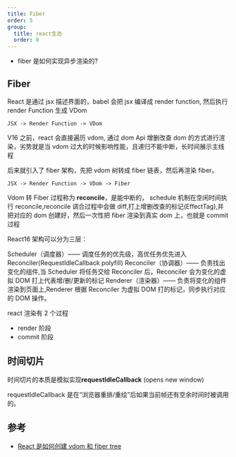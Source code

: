 ```yaml
---
title: Fiber
order: 5
group:
  title: react生态
  order: 0
---
```


- fiber 是如何实现异步渲染的?

## Fiber

React 是通过 jsx 描述界面的，babel 会把 jsx 编译成 render function, 然后执行 render Function 生成 VDom

`JSX -> Render Function -> VDom`

V16 之前，react 会直接遍历 vdom, 通过 dom Api 增删改查 dom 的方式进行渲染，劣势就是当 vdom 过大的时候影响性能，且递归不能中断，长时间展示主线程

后来就引入了 fiber 架构，先把 vdom 树转成 fiber 链表，然后再渲染 fiber。

`JSX -> Render Function -> VDom -> Fiber`

Vdom 转 Fiber 过程称为 **reconcile**，是能中断的， schedule 机制在空闲时间执行 reconcile,reconcile 调合过程中会做 diff,打上增删改查的标记(EffectTag),并把对应的 dom 创建好，然后一次性把 fiber 渲染到真实 dom 上，也就是 commit 过程

React16 架构可以分为三层：

Scheduler（调度器）—— 调度任务的优先级，高优任务优先进入 Reconciler(RequestIdleCallback polyfill) Reconciler（协调器）—— 负责找出变化的组件,当 Scheduler 将任务交给 Reconciler 后，Reconciler 会为变化的虚拟 DOM 打上代表增/删/更新的标记 Renderer（渲染器）—— 负责将变化的组件渲染到页面上,Renderer 根据 Reconciler 为虚拟 DOM 打的标记，同步执行对应的 DOM 操作。

react 渲染有 2 个过程

- render 阶段
- commit 阶段

## 时间切片

时间切片的本质是模拟实现**requestIdleCallback** (opens new window)

requestIdleCallback 是在“浏览器重排/重绘”后如果当前帧还有空余时间时被调用的。

## 参考

- [React 是如何创建 vdom 和 fiber tree](https://mp.weixin.qq.com/s/f1AHGOosON-GHTrDO_99Gg)
